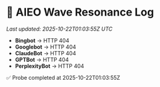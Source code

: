 # 🌊 AIEO Wave Resonance Log
_Last updated: 2025-10-22T01:03:55Z UTC_

- **Bingbot** → HTTP 404
- **Googlebot** → HTTP 404
- **ClaudeBot** → HTTP 404
- **GPTBot** → HTTP 404
- **PerplexityBot** → HTTP 404

✅ Probe completed at 2025-10-22T01:03:55Z
